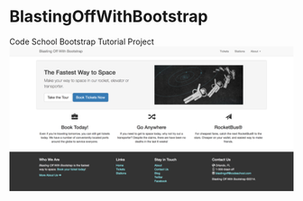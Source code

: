 # BlastingOffWithBootstrap
Code School Bootstrap Tutorial Project
![GitHub Logo](https://github.com/zhenghaohe/BlastingOffWithBootstrap/blob/master/mockup.png)
